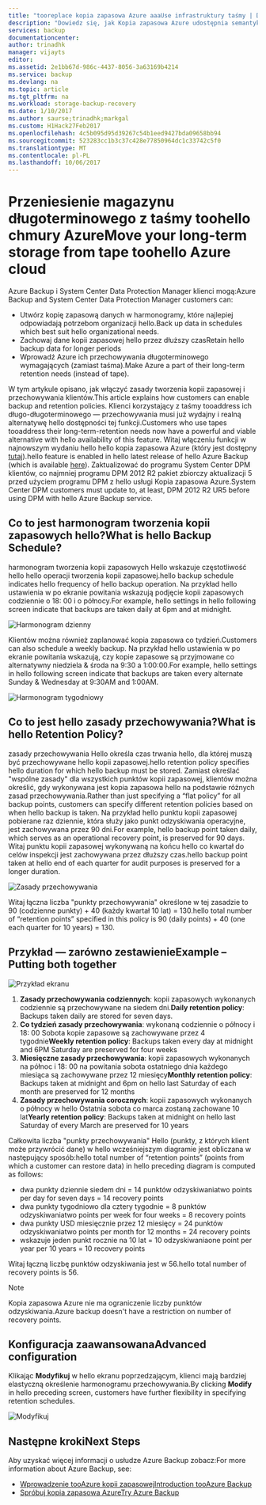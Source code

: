 ```yaml
---
title: "tooreplace kopia zapasowa Azure aaaUse infrastruktury taśmy | Dokumentacja firmy Microsoft"
description: "Dowiedz się, jak Kopia zapasowa Azure udostępnia semantyki przypominającej taśm, co pozwala toobackup i przywracania danych na platformie Azure"
services: backup
documentationcenter: 
author: trinadhk
manager: vijayts
editor: 
ms.assetid: 2e1bb67d-986c-4437-8056-3a63169b4214
ms.service: backup
ms.devlang: na
ms.topic: article
ms.tgt_pltfrm: na
ms.workload: storage-backup-recovery
ms.date: 1/10/2017
ms.author: saurse;trinadhk;markgal
ms.custom: H1Hack27Feb2017
ms.openlocfilehash: 4c5b095d95d39267c54b1eed9427bda09658bb94
ms.sourcegitcommit: 523283cc1b3c37c428e77850964dc1c33742c5f0
ms.translationtype: MT
ms.contentlocale: pl-PL
ms.lasthandoff: 10/06/2017
---
```

# <a name="move-your-long-term-storage-from-tape-toohello-azure-cloud"></a><span data-ttu-id="beb0c-103">Przeniesienie magazynu długoterminowego z taśmy toohello chmury Azure</span><span class="sxs-lookup"><span data-stu-id="beb0c-103">Move your long-term storage from tape toohello Azure cloud</span></span>
<span data-ttu-id="beb0c-104">Azure Backup i System Center Data Protection Manager klienci mogą:</span><span class="sxs-lookup"><span data-stu-id="beb0c-104">Azure Backup and System Center Data Protection Manager customers can:</span></span>

* <span data-ttu-id="beb0c-105">Utwórz kopię zapasową danych w harmonogramy, które najlepiej odpowiadają potrzebom organizacji hello.</span><span class="sxs-lookup"><span data-stu-id="beb0c-105">Back up data in schedules which best suit hello organizational needs.</span></span>
* <span data-ttu-id="beb0c-106">Zachowaj dane kopii zapasowej hello przez dłuższy czas</span><span class="sxs-lookup"><span data-stu-id="beb0c-106">Retain hello backup data for longer periods</span></span>
* <span data-ttu-id="beb0c-107">Wprowadź Azure ich przechowywania długoterminowego wymagających (zamiast taśma).</span><span class="sxs-lookup"><span data-stu-id="beb0c-107">Make Azure a part of their long-term retention needs (instead of tape).</span></span>

<span data-ttu-id="beb0c-108">W tym artykule opisano, jak włączyć zasady tworzenia kopii zapasowej i przechowywania klientów.</span><span class="sxs-lookup"><span data-stu-id="beb0c-108">This article explains how customers can enable backup and retention policies.</span></span> <span data-ttu-id="beb0c-109">Klienci korzystający z taśmy tooaddress ich długo-długoterminowego — przechowywania musi już wydajny i realną alternatywę hello dostępności tej funkcji.</span><span class="sxs-lookup"><span data-stu-id="beb0c-109">Customers who use tapes tooaddress their long-term-retention needs now have a powerful and viable alternative with hello availability of this feature.</span></span> <span data-ttu-id="beb0c-110">Witaj włączeniu funkcji w najnowszym wydaniu hello hello kopia zapasowa Azure (który jest dostępny [tutaj](http://aka.ms/azurebackup_agent)).</span><span class="sxs-lookup"><span data-stu-id="beb0c-110">hello feature is enabled in hello latest release of hello Azure Backup (which is available [here](http://aka.ms/azurebackup_agent)).</span></span> <span data-ttu-id="beb0c-111">Zaktualizować do programu System Center DPM klientów, co najmniej programu DPM 2012 R2 pakiet zbiorczy aktualizacji 5 przed użyciem programu DPM z hello usługi Kopia zapasowa Azure.</span><span class="sxs-lookup"><span data-stu-id="beb0c-111">System Center DPM customers must update to, at least, DPM 2012 R2 UR5 before using DPM with hello Azure Backup service.</span></span>

## <a name="what-is-hello-backup-schedule"></a><span data-ttu-id="beb0c-112">Co to jest harmonogram tworzenia kopii zapasowych hello?</span><span class="sxs-lookup"><span data-stu-id="beb0c-112">What is hello Backup Schedule?</span></span>
<span data-ttu-id="beb0c-113">harmonogram tworzenia kopii zapasowych Hello wskazuje częstotliwość hello hello operacji tworzenia kopii zapasowej.</span><span class="sxs-lookup"><span data-stu-id="beb0c-113">hello backup schedule indicates hello frequency of hello backup operation.</span></span> <span data-ttu-id="beb0c-114">Na przykład hello ustawienia w po ekranie powitania wskazują podjęcie kopii zapasowych codziennie o 18: 00 i o północy.</span><span class="sxs-lookup"><span data-stu-id="beb0c-114">For example, hello settings in hello following screen indicate that backups are taken daily at 6pm and at midnight.</span></span>

![Harmonogram dzienny](./media/backup-azure-backup-cloud-as-tape/dailybackupschedule.png)

<span data-ttu-id="beb0c-116">Klientów można również zaplanować kopia zapasowa co tydzień.</span><span class="sxs-lookup"><span data-stu-id="beb0c-116">Customers can also schedule a weekly backup.</span></span> <span data-ttu-id="beb0c-117">Na przykład hello ustawienia w po ekranie powitania wskazują, czy kopie zapasowe są przyjmowane co alternatywny niedziela & środa na 9:30 a 1:00:00.</span><span class="sxs-lookup"><span data-stu-id="beb0c-117">For example, hello settings in hello following screen indicate that backups are taken every alternate Sunday & Wednesday at 9:30AM and 1:00AM.</span></span>

![Harmonogram tygodniowy](./media/backup-azure-backup-cloud-as-tape/weeklybackupschedule.png)

## <a name="what-is-hello-retention-policy"></a><span data-ttu-id="beb0c-119">Co to jest hello zasady przechowywania?</span><span class="sxs-lookup"><span data-stu-id="beb0c-119">What is hello Retention Policy?</span></span>
<span data-ttu-id="beb0c-120">zasady przechowywania Hello określa czas trwania hello, dla której muszą być przechowywane hello kopii zapasowej.</span><span class="sxs-lookup"><span data-stu-id="beb0c-120">hello retention policy specifies hello duration for which hello backup must be stored.</span></span> <span data-ttu-id="beb0c-121">Zamiast określać "wspólne zasady" dla wszystkich punktów kopii zapasowej, klientów można określić, gdy wykonywana jest kopia zapasowa hello na podstawie różnych zasad przechowywania.</span><span class="sxs-lookup"><span data-stu-id="beb0c-121">Rather than just specifying a “flat policy” for all backup points, customers can specify different retention policies based on when hello backup is taken.</span></span> <span data-ttu-id="beb0c-122">Na przykład hello punktu kopii zapasowej pobierane raz dziennie, która służy jako punkt odzyskiwania operacyjne, jest zachowywana przez 90 dni.</span><span class="sxs-lookup"><span data-stu-id="beb0c-122">For example, hello backup point taken daily, which serves as an operational recovery point, is preserved for 90 days.</span></span> <span data-ttu-id="beb0c-123">Witaj punktu kopii zapasowej wykonywaną na końcu hello co kwartał do celów inspekcji jest zachowywana przez dłuższy czas.</span><span class="sxs-lookup"><span data-stu-id="beb0c-123">hello backup point taken at hello end of each quarter for audit purposes is preserved for a longer duration.</span></span>

![Zasady przechowywania](./media/backup-azure-backup-cloud-as-tape/retentionpolicy.png)

<span data-ttu-id="beb0c-125">Witaj łączna liczba "punkty przechowywania" określone w tej zasadzie to 90 (codzienne punkty) + 40 (każdy kwartał 10 lat) = 130.</span><span class="sxs-lookup"><span data-stu-id="beb0c-125">hello total number of “retention points” specified in this policy is 90 (daily points) + 40 (one each quarter for 10 years) = 130.</span></span>

## <a name="example--putting-both-together"></a><span data-ttu-id="beb0c-126">Przykład — zarówno zestawienie</span><span class="sxs-lookup"><span data-stu-id="beb0c-126">Example – Putting both together</span></span>
![Przykład ekranu](./media/backup-azure-backup-cloud-as-tape/samplescreen.png)

1. <span data-ttu-id="beb0c-128">**Zasady przechowywania codziennych**: kopii zapasowych wykonanych codziennie są przechowywane na siedem dni.</span><span class="sxs-lookup"><span data-stu-id="beb0c-128">**Daily retention policy**: Backups taken daily are stored for seven days.</span></span>
2. <span data-ttu-id="beb0c-129">**Co tydzień zasady przechowywania**: wykonaną codziennie o północy i 18: 00 Sobota kopie zapasowe są zachowywane przez 4 tygodnie</span><span class="sxs-lookup"><span data-stu-id="beb0c-129">**Weekly retention policy**: Backups taken every day at midnight and 6PM Saturday are preserved for four weeks</span></span>
3. <span data-ttu-id="beb0c-130">**Miesięczne zasady przechowywania**: kopii zapasowych wykonanych na północ i 18: 00 na powitania sobota ostatniego dnia każdego miesiąca są zachowywane przez 12 miesięcy</span><span class="sxs-lookup"><span data-stu-id="beb0c-130">**Monthly retention policy**: Backups taken at midnight and 6pm on hello last Saturday of each month are preserved for 12 months</span></span>
4. <span data-ttu-id="beb0c-131">**Zasady przechowywania corocznych**: kopii zapasowych wykonanych o północy w hello Ostatnia sobota co marca zostaną zachowane 10 lat</span><span class="sxs-lookup"><span data-stu-id="beb0c-131">**Yearly retention policy**: Backups taken at midnight on hello last Saturday of every March are preserved for 10 years</span></span>

<span data-ttu-id="beb0c-132">Całkowita liczba "punkty przechowywania" Hello (punkty, z których klient może przywrócić dane) w hello wcześniejszym diagramie jest obliczana w następujący sposób:</span><span class="sxs-lookup"><span data-stu-id="beb0c-132">hello total number of “retention points” (points from which a customer can restore data) in hello preceding diagram is computed as follows:</span></span>

* <span data-ttu-id="beb0c-133">dwa punkty dziennie siedem dni = 14 punktów odzyskiwania</span><span class="sxs-lookup"><span data-stu-id="beb0c-133">two points per day for seven days = 14 recovery points</span></span>
* <span data-ttu-id="beb0c-134">dwa punkty tygodniowo dla cztery tygodnie = 8 punktów odzyskiwania</span><span class="sxs-lookup"><span data-stu-id="beb0c-134">two points per week for four weeks = 8 recovery points</span></span>
* <span data-ttu-id="beb0c-135">dwa punkty USD miesięcznie przez 12 miesięcy = 24 punktów odzyskiwania</span><span class="sxs-lookup"><span data-stu-id="beb0c-135">two points per month for 12 months = 24 recovery points</span></span>
* <span data-ttu-id="beb0c-136">wskazuje jeden punkt rocznie na 10 lat = 10 odzyskiwania</span><span class="sxs-lookup"><span data-stu-id="beb0c-136">one point per year per 10 years = 10 recovery points</span></span>

<span data-ttu-id="beb0c-137">Witaj łączną liczbę punktów odzyskiwania jest w 56.</span><span class="sxs-lookup"><span data-stu-id="beb0c-137">hello total number of recovery points is 56.</span></span>

> [!NOTE]
> <span data-ttu-id="beb0c-138">Kopia zapasowa Azure nie ma ograniczenie liczby punktów odzyskiwania.</span><span class="sxs-lookup"><span data-stu-id="beb0c-138">Azure backup doesn't have a restriction on number of recovery points.</span></span>
>
>

## <a name="advanced-configuration"></a><span data-ttu-id="beb0c-139">Konfiguracja zaawansowana</span><span class="sxs-lookup"><span data-stu-id="beb0c-139">Advanced configuration</span></span>
<span data-ttu-id="beb0c-140">Klikając **Modyfikuj** w hello ekranu poprzedzającym, klienci mają bardziej elastyczną określenie harmonogramu przechowywania.</span><span class="sxs-lookup"><span data-stu-id="beb0c-140">By clicking **Modify** in hello preceding screen, customers have further flexibility in specifying retention schedules.</span></span>

![Modyfikuj](./media/backup-azure-backup-cloud-as-tape/modify.png)

## <a name="next-steps"></a><span data-ttu-id="beb0c-142">Następne kroki</span><span class="sxs-lookup"><span data-stu-id="beb0c-142">Next Steps</span></span>
<span data-ttu-id="beb0c-143">Aby uzyskać więcej informacji o usłudze Azure Backup zobacz:</span><span class="sxs-lookup"><span data-stu-id="beb0c-143">For more information about Azure Backup, see:</span></span>

* [<span data-ttu-id="beb0c-144">Wprowadzenie tooAzure kopii zapasowej</span><span class="sxs-lookup"><span data-stu-id="beb0c-144">Introduction tooAzure Backup</span></span>](backup-introduction-to-azure-backup.md)
* [<span data-ttu-id="beb0c-145">Spróbuj kopia zapasowa Azure</span><span class="sxs-lookup"><span data-stu-id="beb0c-145">Try Azure Backup</span></span>](backup-try-azure-backup-in-10-mins.md)
